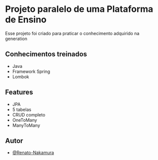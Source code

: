 
# Projeto paralelo de uma Plataforma de Ensino

Esse projeto foi criado para praticar o conhecimento adquirido na generation

## Conhecimentos treinados

 - Java
 - Framework Spring
 - Lombok
 
## Features

- JPA
- 5 tabelas 
- CRUD completo
- OneToMany
- ManyToMany

## Autor

- [@Renato-Nakamura](https://www.github.com/Renato-Nakamura)

  
